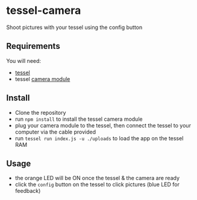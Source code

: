 # tessel-camera
Shoot pictures with your tessel using the config button

## Requirements
You will need:
* [tessel](https://tessel.io/)
* tessel [camera module](https://tessel.io/modules#module-camera)


## Install

* Clone the repository
* run ````npm install```` to install the tessel camera module
* plug your camera module to the tessel, then connect the tessel to your computer via the cable provided
* run ````tessel run index.js -u ./uploads```` to load the app on the tessel RAM

## Usage

* the orange LED will be ON once the tessel & the camera are ready
* click the `config` button on the tessel to click pictures (blue LED for feedback)